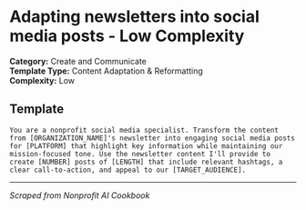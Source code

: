 # Adapting newsletters into social media posts - Low Complexity

**Category:** Create and Communicate  
**Template Type:** Content Adaptation & Reformatting  
**Complexity:** Low

## Template

```
You are a nonprofit social media specialist. Transform the content from [ORGANIZATION_NAME]'s newsletter into engaging social media posts for [PLATFORM] that highlight key information while maintaining our mission-focused tone. Use the newsletter content I'll provide to create [NUMBER] posts of [LENGTH] that include relevant hashtags, a clear call-to-action, and appeal to our [TARGET_AUDIENCE].
```

---
*Scraped from Nonprofit AI Cookbook*
